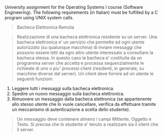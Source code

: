 University assignment for the Operating Systems I course (Software Engineering). The following requirements (in Italian) must be fulfilled by a C program using UNIX system calls.

> Bacheca Elettronica Remota

> Realizzazione di una bacheca elettronica residente su un server. Una
bacheca elettronica e' un servizio che permette ad ogni utente autorizzato
(su qualunque macchina) di inviare messaggi che possono essere letti da
ogni altro utente interessato a consultare la bacheca stessa. In questo
caso la bacheca e' costituita da un programma server che accetta e
processa sequenzialmente le richieste di uno o piu' processi client
(residenti, in generale, su macchine diverse dal server). Un client deve
fornire ad un utente le seguenti funzioni:
1. Leggere tutti i messaggi sulla bacheca elettronica.
2. Spedire un nuovo messaggio sulla bacheca elettronica.
3. Rimuovere un messaggio dalla bacheca elettronica (se appartenente
allo stesso utente che lo vuole cancellare, verifica da effettuare tramite un meccanismo di autenticazione a scelta dello studente).

> Un messaggio deve contenere almeno i campi Mittente, Oggetto e Testo. Si
precisa che lo studente e' tenuto a realizzare sia il client che il
server.
